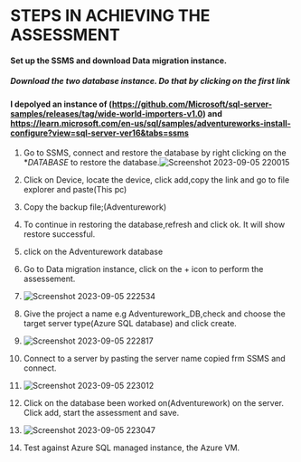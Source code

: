 # STEPS IN ACHIEVING THE ASSESSMENT
#### Set up the SSMS and download Data migration instance.  
##### Download the two database instance. Do that by clicking on the first link 
#### I depolyed an instance of (https://github.com/Microsoft/sql-server-samples/releases/tag/wide-world-importers-v1.0) and https://learn.microsoft.com/en-us/sql/samples/adventureworks-install-configure?view=sql-server-ver16&tabs=ssms
1. Go to SSMS, connect and restore the database by right clicking on the **DATABASE* to restore the database.![Screenshot 2023-09-05 220015](https://github.com/adeshiyanife/new_undp_internshipprogram_2023/assets/139870552/776dd25d-7ca0-429e-8a03-34a456c95e1a)
 
4. Click on Device, locate the device, click add,copy the link and go to file explorer and paste(This pc)
5. Copy the backup file;(Adventurework)
6. To continue in restoring the database,refresh and click ok. It will show restore successful.
7. click on the Adventurework database
8. Go to Data migration instance, click on the + icon to perform the assessement.
9. ![Screenshot 2023-09-05 222534](https://github.com/adeshiyanife/new_undp_internshipprogram_2023/assets/139870552/84d665db-c9c3-4e7d-a30a-1b34ccd847ca)

10. Give the project a name e.g Adventurework_DB,check and choose the target server type(Azure SQL database) and click create.
11. ![Screenshot 2023-09-05 222817](https://github.com/adeshiyanife/new_undp_internshipprogram_2023/assets/139870552/a0c89ed6-d5bf-4878-8925-97ba62e3cfaf)

12. Connect to a server by pasting the server name copied frm SSMS and connect.
13. ![Screenshot 2023-09-05 223012](https://github.com/adeshiyanife/new_undp_internshipprogram_2023/assets/139870552/b47d7517-4386-4f88-98a6-2c0541478819)

14. Click on the database been worked on(Adventurework) on the server. Click add, start the assessment and save.
15. ![Screenshot 2023-09-05 223047](https://github.com/adeshiyanife/new_undp_internshipprogram_2023/assets/139870552/1ae59746-7c4d-41cf-98f5-461d6191dada)

16. Test against Azure SQL managed instance, the Azure VM.
